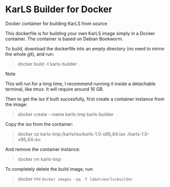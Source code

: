 # KarLS Builder for Docker
Docker container for building KarLS from source

This dockerfile is for building your own KarLS image simply in a Docker container.
The container is based on Debian Bookworm.

To build, download the dockerfile into an empty directory (no need to mirror the whole git), and run:
> docker build -t karls-builder .

> [!NOTE]
> This will run for a long time, I recommend running it inside a detachable terminal, like *tmux*. It will require around 16 GB.

Then to get the iso if built succesfully, first create a container instance from the image:
> docker create --name karls-tmp karls-builder 

Copy the iso from the container:
> docker cp karls-tmp:/karls/iso/karls-1.0-x86_64.iso ./karls-1.0-x86_64.iso 

And remove the container instance:
> docker rm karls-tmp

To completely delete the build image, run:
> docker rmi `docker images -aq -f label=karls=builder`
